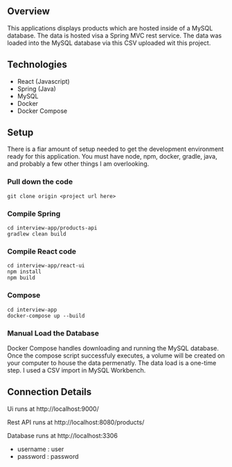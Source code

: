 ## Overview

This applications displays products which are hosted inside of a MySQL database. The data is hosted visa a Spring MVC rest service. The data was loaded into the MySQL database via this CSV uploaded wit this project.

## Technologies

- React (Javascript)
- Spring (Java)
- MySQL
- Docker
- Docker Compose

## Setup

There is a fiar amount of setup needed to get the development environment ready for this application. You must have node, npm, docker, gradle, java, and probably a few other things I am overlooking. 

### Pull down the code

```
git clone origin <project url here>
```

### Compile Spring

```
cd interview-app/products-api
gradlew clean build
```

### Compile React code

```
cd interview-app/react-ui
npm install
npm build
```

### Compose

```
cd interview-app
docker-compose up --build
```

### Manual Load the Database

Docker Compose handles downloading and running the MySQL database. Once the compose script successfuly executes, a volume will be created on your computer to house the data permenatly. The data load is a one-time step. I used a CSV import in MySQL Workbench.


## Connection Details

Ui runs at http://localhost:9000/

Rest API runs at http://localhost:8080/products/

Database runs at http://localhost:3306
- username : user
- password : password
